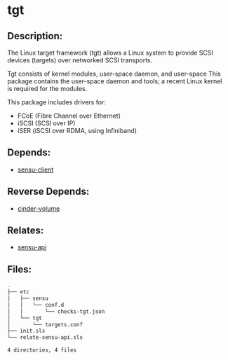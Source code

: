 # tgt

## Description:

The Linux target framework (tgt) allows a Linux system to provide SCSI devices (targets) over networked SCSI transports.

Tgt consists of kernel modules, user-space daemon, and user-space This package contains the user-space daemon and tools; a recent Linux kernel is required for the modules.

This package includes drivers for:

- FCoE (Fibre Channel over Ethernet)
- iSCSI (SCSI over IP)
- iSER (iSCSI over RDMA, using Infiniband)

## Depends:

  -  [sensu-client](salt/sensu-client)

## Reverse Depends:

  -  [cinder-volume](salt/cinder-volume)

## Relates:

  -  [sensu-api](salt/sensu-api)

## Files:

```bash
.
├── etc
│   ├── sensu
│   │   └── conf.d
│   │       └── checks-tgt.json
│   └── tgt
│       └── targets.conf
├── init.sls
└── relate-sensu-api.sls

4 directories, 4 files
```
